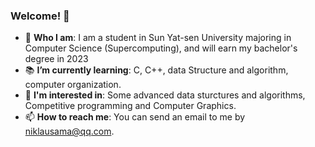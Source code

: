 ### Welcome! 👋



+ :school: **Who I am**: I am a student in Sun Yat-sen University majoring in Computer Science (Supercomputing), and will earn my bachelor's degree in 2023
+ :books: **I’m currently learning**: C, C++, data Structure and algorithm, computer organization.
+ :lollipop: **I'm interested in**: Some advanced data sturctures and algorithms, Competitive programming and Computer Graphics.
+ 📫 **How to reach me**: You can send an email to me by niklausama@qq.com.



<!--
**lixk28/lixk28** is a ✨ _special_ ✨ repository because its `README.md` (this file) appears on your GitHub profile.

Here are some ideas to get you started:

- 🔭 I’m currently working on ...
- 🌱 I’m currently learning ...
- 👯 I’m looking to collaborate on ...
- 🤔 I’m looking for help with ...
- 💬 Ask me about ...
- 📫 How to reach me: ...
- 😄 Pronouns: ...
- ⚡ Fun fact: ...
  -->

